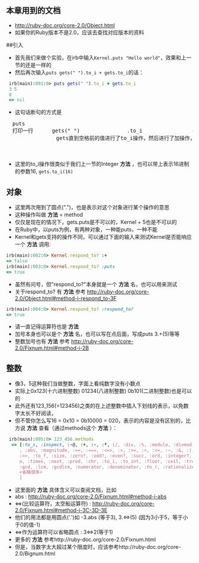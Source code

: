 ## 本章用到的文档
* http://ruby-doc.org/core-2.0/Object.html 
* 如果你的Ruby版本不是2.0，应该去查找对应版本的资料

##引入 
 * 首先我们来做个实验，在irb中输入`Kernel.puts "Hello world"`，效果和上一节的还是一样的
 * 然后再次输入`puts gets(" ").to_i + gets.to_i`的话：

 ```ruby
  irb(main):001:0> puts gets(" ").to_i + gets.to_i
  3 5
  8
  => nil
 ```
 
 * 这句话断句的方式是
 <pre>
  puts
  打印一行      gets(" ")               .to_i                +
                gets直到空格前的值进行了to_i操作，然后进行了加操作，     gets.                  to_i
                                                                        加上的是gets来的数据进行to_i操作的结果
 </pre>
 * 这里的to_i操作很类似于我们上一节的Integer __方法__ ，也可以带上表示16进制的参数16, `gets.to_i(16)`

 
## 对象
 * 这里两次用到了圆点(".")，也是表示对这个对象进行某个操作的意思
 * 这种操作叫做 __方法__  = method
 * 仅仅是现在的情况下，gets.puts是不可以的，Kernel + 5也是不可以的
 * 在Ruby中，以puts为例，有两种对象，一种能puts，一种不能
 * Kernel和gets支持的操作不同，可以通过下面的输入来测试Kernel是否能响应一个 __方法__ 调用:

 ```ruby
 irb(main):002:0> Kernel.respond_to? :+
 => false
 irb(main):003:0> Kernel.respond_to? :puts
 => true
 ```
 * 虽然有问号，但"respond_to?"本身就是一个 __方法__ 名，也可以用来测试
 * 关于respond_to? 有 __方法__ 参考 http://ruby-doc.org/core-2.0/Object.html#method-i-respond_to-3F
 
 ```ruby
 irb(main):004:0> Kernel.respond_to? :respond_to?
 => true
 ```
 * 请一直记得运算符也是 __方法__ 
 * 加号本身也可以是个 __方法__ 名，也可以写在点后面，写成puts 3.+(5)等等
 * 整数加号也有 __方法__ 参考 http://ruby-doc.org/core-2.0/Fixnum.html#method-i-2B 
 
 
##  整数
  * 像3，5这种我们当做整数，字面上看纯数字没有小数点
  * 实际上0x123(十六进制整数) 01234(八进制整数) 0b101(二进制整数)也是可以的
  * 此外还有123_156(=123456)之类的在上述整数中插入下划线的表示，以免数字太长不好阅读，
  * 但不管你怎么写16 = 0x10 = 0b10000 = 020，表示的内容是没有区别的，比方说 __方法__ 查看（通过methods这个 __方法__ ）：
  
  ```ruby
   irb(main):005:0> 123_456.methods
    => [:to_s, :inspect, :-@, :+, :-, :*, :/, :div, :%, :modulo, :divmod, :fdiv, :**
       , :abs, :magnitude, :==, :===, :<=>, :>, :>=, :<, :<=, :~, :&, :|, :^, :[], :<<,
       :>>, :to_f, :size, :zero?, :odd?, :even?, :succ, :ord, :integer?, :upto, :downt
       o, :times, :next, :pred, :chr, :to_i, :to_int, :floor, :ceil, :truncate, :round,
       :gcd, :lcm, :gcdlcm, :numerator, :denominator, :to_r, :rationalize, 
       <省略很多>
       ]
   ```
 
   *  这里面的 __方法__ 具体含义可以查阅文档，比如
   *  abs  :                           http://ruby-doc.org/core-2.0/Fixnum.html#method-i-abs
   *  <=>(比较运算符，太空船运算符)  : http://ruby-doc.org/core-2.0/Fixnum.html#method-i-3C-3D-3E
   *  他们的用法都是用圆点('.')如 -3.abs (等于3), 3.<=>(5) (因为3小于5，等于小于0的值-1)
   *  <=>作为运算符可以省略圆点 : 3<=>2(等于1)
   * 更多的 __方法__ 参考http://ruby-doc.org/core-2.0/Fixnum.html
   * 但是，当数字太大超过某个限度时，应该参考http://ruby-doc.org/core-2.0/Bignum.html 
 

 
 
 
